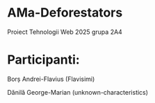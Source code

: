 # AMa-Deforestators
Proiect Tehnologii Web 2025 grupa 2A4

# Participanti:
Borș Andrei-Flavius (Flavisimi)

Dănilă George-Marian (unknown-characteristics)
